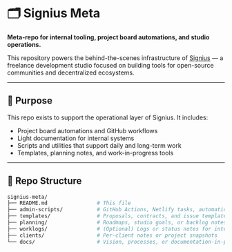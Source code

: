 # 🗂️ Signius Meta

**Meta-repo for internal tooling, project board automations, and studio operations.**

This repository powers the behind-the-scenes infrastructure of [Signius](https://github.com/Signius) — a freelance development studio focused on building tools for open-source communities and decentralized ecosystems.

---

## 🧭 Purpose

This repo exists to support the operational layer of Signius. It includes:
- Project board automations and GitHub workflows
- Light documentation for internal systems
- Scripts and utilities that support daily and long-term work
- Templates, planning notes, and work-in-progress tools

---

## 📁 Repo Structure

```bash
signius-meta/
├── README.md                # This file
├── admin-scripts/           # GitHub Actions, Netlify tasks, automation jobs
├── templates/               # Proposals, contracts, and issue templates
├── planning/                # Roadmaps, studio goals, or backlog notes
├── worklogs/                # (Optional) Logs or status notes for internal tracking
├── clients/                 # Per-client notes or project snapshots
└── docs/                    # Vision, processes, or documentation-in-progress
